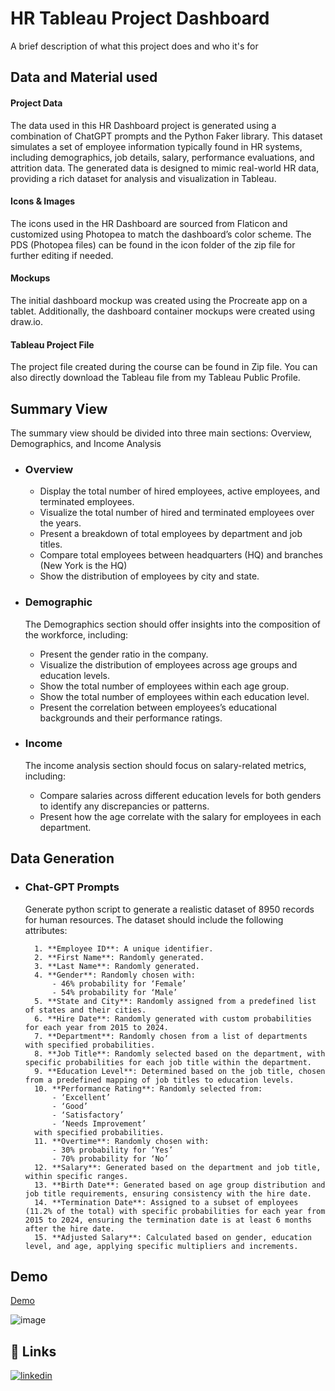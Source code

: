 
# HR Tableau Project Dashboard
A brief description of what this project does and who it's for


## Data and Material used

#### Project Data
  The data used in this HR Dashboard project is generated using a combination of ChatGPT prompts and the Python Faker library. This dataset simulates a set of employee information typically found in HR systems, including demographics, job details, salary, performance evaluations, and attrition data. The generated data is designed to mimic real-world HR data, providing a rich dataset for analysis and visualization in Tableau.
#### Icons & Images 
  The icons used in the HR Dashboard are sourced from Flaticon and customized using Photopea to match the dashboard’s color scheme. The PDS (Photopea files) can be found in the icon folder of the zip file for further editing if needed.
#### Mockups 
  The initial dashboard mockup was created using the Procreate app on a tablet. Additionally, the dashboard container mockups were created using draw.io.
#### Tableau Project File 
  The project file created during the course can be found in Zip file. You can also directly download the Tableau file from my Tableau Public Profile.
## Summary View
  The summary view should be divided into three main sections: Overview, Demographics, and Income Analysis

- ### Overview
    - Display the total number of hired employees, active employees, and terminated employees.
    - Visualize the total number of hired and terminated employees over the years.
    - Present a breakdown of total employees by department and job titles.
    - Compare total employees between headquarters (HQ) and branches (New York is the HQ)
    - Show the distribution of employees by city and state.
- ### Demographic
    The Demographics section should offer insights into the composition of the workforce, including:

    - Present the gender ratio in the company.
    - Visualize the distribution of employees across age groups and education levels.
    - Show the total number of employees within each age group.
    - Show the total number of employees within each education level.
    - Present the correlation between employees’s educational backgrounds and their performance ratings.


- ### Income
    The income analysis section should focus on salary-related metrics, including:

    - Compare salaries across different education levels for both genders to identify any discrepancies or patterns.
    - Present how the age correlate with the salary for employees in each department.
   
## Data Generation

- ### Chat-GPT Prompts

    Generate python script to generate a realistic dataset of 8950 records for human resources. The dataset should include the following attributes:
    
        1. **Employee ID**: A unique identifier.
        2. **First Name**: Randomly generated.
        3. **Last Name**: Randomly generated.
        4. **Gender**: Randomly chosen with:
            - 46% probability for ‘Female’
            - 54% probability for ‘Male’
        5. **State and City**: Randomly assigned from a predefined list of states and their cities.
        6. **Hire Date**: Randomly generated with custom probabilities for each year from 2015 to 2024.
        7. **Department**: Randomly chosen from a list of departments with specified probabilities.
        8. **Job Title**: Randomly selected based on the department, with specific probabilities for each job title within the department.
        9. **Education Level**: Determined based on the job title, chosen from a predefined mapping of job titles to education levels.
        10. **Performance Rating**: Randomly selected from:
            - ‘Excellent’
            - ‘Good’
            - ‘Satisfactory’
            - ‘Needs Improvement’
        with specified probabilities.
        11. **Overtime**: Randomly chosen with:
            - 30% probability for ‘Yes’
            - 70% probability for ‘No’
        12. **Salary**: Generated based on the department and job title, within specific ranges.
        13. **Birth Date**: Generated based on age group distribution and job title requirements, ensuring consistency with the hire date.
        14. **Termination Date**: Assigned to a subset of employees (11.2% of the total) with specific probabilities for each year from 2015 to 2024, ensuring the termination date is at least 6 months after the hire date.
        15. **Adjusted Salary**: Calculated based on gender, education level, and age, applying specific multipliers and increments.

## Demo

[Demo](https://public.tableau.com/app/profile/prathamesh.malode/viz/HRDashboardnew_17373910247240/HRSummary?publish=yes)

![image](https://github.com/user-attachments/assets/26c7951b-6c4f-4a58-8c2f-f9b0726bc534)


## 🔗 Links

[![linkedin](https://img.shields.io/badge/linkedin-0A66C2?style=for-the-badge&logo=linkedin&logoColor=white)](https://www.linkedin.com/in/prathameshmalode/)


